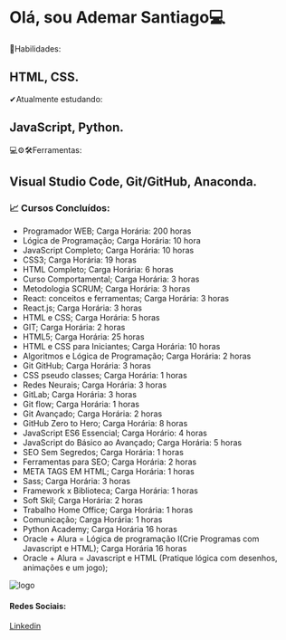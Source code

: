 # Olá, sou Ademar Santiago💻

 🤸Habilidades: 
## HTML, CSS. 
 
 ✔Atualmente estudando: 
## JavaScript, Python. 

 💻⚙🛠Ferramentas: 
## Visual Studio Code, Git/GitHub, Anaconda.
### 📈 Cursos Concluídos:
- Programador WEB; 
Carga Horária: 200 horas
- Lógica de Programação;
Carga Horária: 10 hora
- JavaScript Completo;
Carga Horária: 10 horas
- CSS3;
Carga Horária: 19 horas
- HTML Completo;
Carga Horária: 6 horas
- Curso Comportamental;
Carga Horária: 3 horas
- Metodologia SCRUM;
Carga Horária: 3 horas
- React: conceitos e ferramentas;
Carga Horária: 3 horas
- React.js;
Carga Horária: 3 horas
- HTML e CSS;
Carga Horária: 5 horas
- GIT;
Carga Horária: 2 horas
- HTML5;
Carga Horária: 25 horas
- HTML e CSS para Iniciantes;
Carga Horária: 10 horas
- Algoritmos e Lógica de Programação;
Carga Horária: 2 horas
- Git GitHub;
Carga Horária: 3 horas
- CSS pseudo classes;
Carga Horária: 1 horas
- Redes Neurais;
Carga Horária: 3 horas
- GitLab;
Carga Horária: 3 horas
- Git flow;
Carga Horária: 1 horas
- Git Avançado;
Carga Horária: 2 horas
- GitHub Zero to Hero;
Carga Horária: 8 horas
- JavaScript ES6 Essencial;
Carga Horário: 4 horas
- JavaScript do Básico ao Avançado;
Carga Horária: 5 horas
- SEO Sem Segredos;
Carga Horária: 1 horas
- Ferramentas para SEO;
Carga Horária: 2 horas
- META TAGS EM HTML;
Carga Horária: 1 horas
- Sass;
Carga Horária: 3 horas
- Framework x Biblioteca;
Carga Horária: 1 horas
- Soft Skil;
Carga Horária: 2 horas
- Trabalho Home Office;
Carga Horária: 1 horas
- Comunicação;
Carga Horária: 1 horas
- Python Academy;
Carga Horária 16 horas
- Oracle + Alura = Lógica de programação I(Crie Programas com Javascript e HTML);
Carga Horária 16 horas
- Oracle + Alura = Javascript e HTML (Pratique lógica com desenhos, animações e um jogo);



![logo](https://user-images.githubusercontent.com/67010728/111368024-1fa27180-8674-11eb-9e58-edcc39b8355d.PNG)
#### Redes Sociais:
[Linkedin](https://www.linkedin.com/in/ademar-santiago-10641266/)


